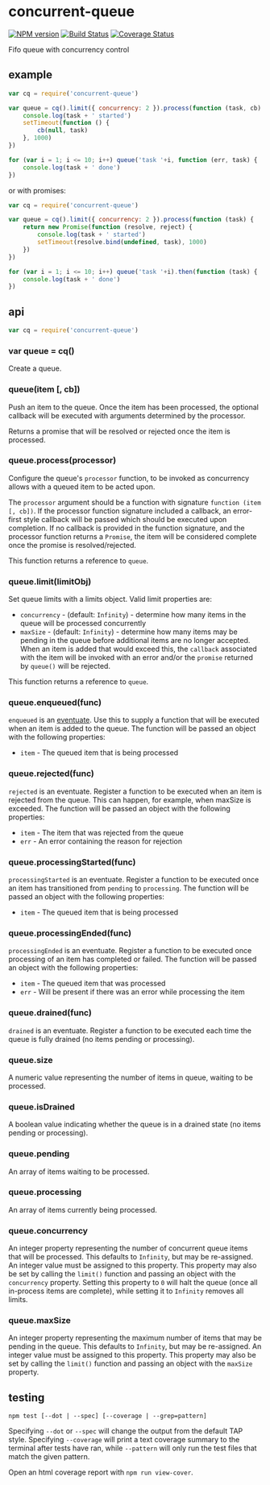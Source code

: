 # concurrent-queue

[![NPM version](https://badge.fury.io/js/concurrent-queue.png)](http://badge.fury.io/js/concurrent-queue)
[![Build Status](https://travis-ci.org/jasonpincin/concurrent-queue.svg?branch=master)](https://travis-ci.org/jasonpincin/concurrent-queue)
[![Coverage Status](https://coveralls.io/repos/jasonpincin/concurrent-queue/badge.png?branch=master)](https://coveralls.io/r/jasonpincin/concurrent-queue?branch=master)

Fifo queue with concurrency control

## example

```javascript
var cq = require('concurrent-queue')

var queue = cq().limit({ concurrency: 2 }).process(function (task, cb) {
    console.log(task + ' started')
    setTimeout(function () {
        cb(null, task)
    }, 1000)
})

for (var i = 1; i <= 10; i++) queue('task '+i, function (err, task) {
    console.log(task + ' done')
})
```

or with promises:

```javascript
var cq = require('concurrent-queue')

var queue = cq().limit({ concurrency: 2 }).process(function (task) {
    return new Promise(function (resolve, reject) {
        console.log(task + ' started')
        setTimeout(resolve.bind(undefined, task), 1000)
    })
})

for (var i = 1; i <= 10; i++) queue('task '+i).then(function (task) {
    console.log(task + ' done')
})
```

## api

```javascript
var cq = require('concurrent-queue')
```

### var queue = cq()

Create a queue. 

### queue(item [, cb])

Push an item to the queue. Once the item has been processed, the optional callback will be executed with arguments determined by the processor. 

Returns a promise that will be resolved or rejected once the item is processed.

### queue.process(processor)

Configure the queue's `processor` function, to be invoked as concurrency allows with a queued item to be acted upon.

The `processor` argument should be a function with signature `function (item [, cb])`.  If the processor function signature included a callback, an error-first style callback will be passed which should be executed upon completion. If no callback is provided in the function signature, and the processor function returns a `Promise`, the item will be considered complete once the promise is resolved/rejected. 

This function returns a reference to `queue`.

### queue.limit(limitObj)

Set queue limits with a limits object. Valid limit properties are:

* `concurrency` - (default: `Infinity`) - determine how many items in the queue will be processed concurrently
* `maxSize` - (default: `Infinity`) - determine how many items may be pending in the queue before additional items are no longer accepted. When an item is added that would exceed this, the `callback` associated with the item will be invoked with an error and/or the `promise` returned by `queue()` will be rejected. 

This function returns a reference to `queue`.

### queue.enqueued(func)

`enqueued` is an [eventuate](https://github.com/jasonpincin/eventuate). Use this to supply a function that will be executed when an item is added to the queue.  The function will be passed an object with the following properties:

* `item` - The queued item that is being processed

### queue.rejected(func)

`rejected` is an eventuate. Register a function to be executed when an item is rejected from the queue. This can happen, for example, when maxSize is exceeded. The function will be passed an object with the following properties:

* `item` - The item that was rejected from the queue
* `err` - An error containing the reason for rejection

### queue.processingStarted(func)

`processingStarted` is an eventuate. Register a function to be executed once an item has transitioned from `pending` to `processing`. The function will be passed an object with the following properties:

* `item` - The queued item that is being processed

### queue.processingEnded(func)

`processingEnded` is an eventuate. Register a function to be executed once processing of an item has completed or failed. The function will be passed an object with the following properties:

* `item` - The queued item that was processed
* `err` - Will be present if there was an error while processing the item

### queue.drained(func)

`drained` is an eventuate. Register a function to be executed each time the queue is fully drained (no items pending or processing).

### queue.size

A numeric value representing the number of items in queue, waiting to be processed.

### queue.isDrained

A boolean value indicating whether the queue is in a drained state (no items pending or processing).

### queue.pending

An array of items waiting to be processed.

### queue.processing

An array of items currently being processed.

### queue.concurrency

An integer property representing the number of concurrent queue items that will be processed. This defaults to `Infinity`, but may be re-assigned. An integer value must be assigned to this property.  This property may also be set by calling the `limit()` function and passing an object with the `concurrency` property. Setting this property to `0` will halt the queue (once all in-process items are complete), while setting it to `Infinity` removes all limits.

### queue.maxSize

An integer property representing the maximum number of items that may be pending in the queue. This defaults to `Infinity`, but may be re-assigned. An integer value must be assigned to this property. This property may also be set by calling the `limit()` function and passing an object with the `maxSize` property. 


## testing

`npm test [--dot | --spec] [--coverage | --grep=pattern]`

Specifying `--dot` or `--spec` will change the output from the default TAP style. 
Specifying `--coverage` will print a text coverage summary to the terminal after 
tests have ran, while `--pattern` will only run the test files that match the given 
pattern.

Open an html coverage report with `npm run view-cover`.
